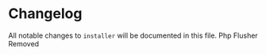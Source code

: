 # Changelog

All notable changes to `installer` will be documented in this file.
Php Flusher Removed
